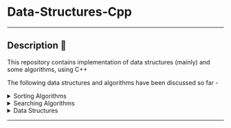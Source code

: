 # Data-Structures-Cpp

---

## Description 📝

This repository contains implementation of data structures (mainly) and some algorithms, using C++

The following data structures and algorithms have been discussed so far -

<details>
    <summary> Sorting Algorithms
    </summary>
    <ul type = "disc">
        <li>  Bubble sort (✔) </a>
        <li>  Insertion sort (✔) </a>
        <li>  Selection sort (✔) </a>
    </ul>
</details>

<details>
    <summary> Searching Algorithms
    </summary>
        <ul type = "disc">
            <li> Binary Search (✔) </a>
            <li> Linear Search (✔)</a>
        </ul>

</details>
<details>
    <summary> Data Structures
    </summary>
        <ul type = "disc">
            <details>
            <summary> Matrices </summary>
            <ul>
                <li>  Diagonal Matrix (✔) 
                <li>  Lower Triangular Matrix (✔) 
                <li>  Symmetric Matrix (✔) 
                <li>  Tridiagonal Matrix (✔) 
                <li>  Upper Triangular Matrix (✔) 
            </ul>
            </details>
            <details>
            <summary> Linked List </summary>
                <ul type = "circle">
                    <li> Sorted Singly Linked List (✔)
                    <li> Doubly Linked List (✔)
                </ul>
            </details>
            <details>
            <summary> Stack </summary>
                <ul type = "circle">
                    <li> Using array (✔)
                    <li> Using linked list (❌)
                </ul>
            </details>
        </ul>

</details>

---

